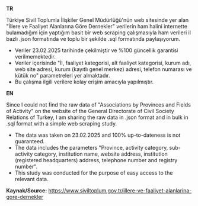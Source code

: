 **TR**

Türkiye Sivil Toplumla İlişkiler Genel Müdürlüğü'nün web sitesinde yer alan "İllere ve Faaliyet Alanlarına Göre Dernekler" verilerin ham halini internette bulamadığım için yaptığım basit bir web scraping çalışmasıyla ham verileri il bazlı .json formatında ve toplu bir şekilde .sql formatında paylaşıyorum.
- Veriler 23.02.2025 tarihinde çekilmiştir ve %100 güncellik garantisi verilmemektedir.
- Veriler içerisinde "İl, faaliyet kategorisi, alt faaliyet kategorisi, kurum adı, web site adresi, kurum (kayıtlı genel merkez) adresi, telefon numarası ve kütük no" parametreleri yer almaktadır.
- Bu çalışma ilgili verilere kolay erişim amacıyla yapılmıştır.

**EN**

Since I could not find the raw data of "Associations by Provinces and Fields of Activity" on the website of the General Directorate of Civil Society Relations of Turkey, I am sharing the raw data in .json format and in bulk in .sql format with a simple web scraping study.
- The data was taken on 23.02.2025 and 100% up-to-dateness is not guaranteed.
- The data includes the parameters "Province, activity category, sub-activity category, institution name, website address, institution (registered headquarters) address, telephone number and registry number".
- This study was conducted for the purpose of easy access to the relevant data.

**Kaynak/Source:** https://www.siviltoplum.gov.tr/illere-ve-faaliyet-alanlarina-gore-dernekler
